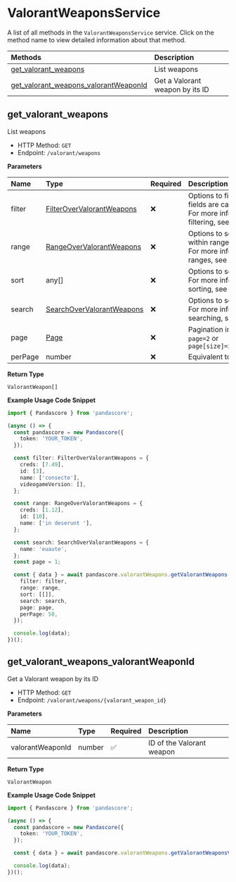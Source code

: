 # ValorantWeaponsService

A list of all methods in the `ValorantWeaponsService` service. Click on the method name to view detailed information about that method.

| Methods                                                                         | Description                     |
| :------------------------------------------------------------------------------ | :------------------------------ |
| [get_valorant_weapons](#get_valorant_weapons)                                   | List weapons                    |
| [get_valorant_weapons_valorantWeaponId](#get_valorant_weapons_valorantweaponid) | Get a Valorant weapon by its ID |

## get_valorant_weapons

List weapons

- HTTP Method: `GET`
- Endpoint: `/valorant/weapons`

**Parameters**

| Name    | Type                                                                | Required | Description                                                                                                                                         |
| :------ | :------------------------------------------------------------------ | :------- | :-------------------------------------------------------------------------------------------------------------------------------------------------- |
| filter  | [FilterOverValorantWeapons](../models/FilterOverValorantWeapons.md) | ❌       | Options to filter results. String fields are case sensitive <br/>For more information on filtering, see [docs](/docs/filtering-and-sorting#filter). |
| range   | [RangeOverValorantWeapons](../models/RangeOverValorantWeapons.md)   | ❌       | Options to select results within ranges <br/>For more information on ranges, see [docs](/docs/filtering-and-sorting#range).                         |
| sort    | any[]                                                               | ❌       | Options to sort results <br/>For more information on sorting, see [docs](/docs/filtering-and-sorting#sort).                                         |
| search  | [SearchOverValorantWeapons](../models/SearchOverValorantWeapons.md) | ❌       | Options to search results <br/>For more information on searching, see [docs](/docs/filtering-and-sorting#search).                                   |
| page    | [Page](../models/Page.md)                                           | ❌       | Pagination in the form of `page=2` or `page[size]=30&page[number]=2`                                                                                |
| perPage | number                                                              | ❌       | Equivalent to `page[size]`                                                                                                                          |

**Return Type**

`ValorantWeapon[]`

**Example Usage Code Snippet**

```typescript
import { Pandascore } from 'pandascore';

(async () => {
  const pandascore = new Pandascore({
    token: 'YOUR_TOKEN',
  });

  const filter: FilterOverValorantWeapons = {
    creds: [7.49],
    id: [3],
    name: ['consecte'],
    videogameVersion: [],
  };

  const range: RangeOverValorantWeapons = {
    creds: [1.12],
    id: [10],
    name: ['in deserunt '],
  };

  const search: SearchOverValorantWeapons = {
    name: 'euaute',
  };
  const page = 1;

  const { data } = await pandascore.valorantWeapons.getValorantWeapons({
    filter: filter,
    range: range,
    sort: [[]],
    search: search,
    page: page,
    perPage: 50,
  });

  console.log(data);
})();
```

## get_valorant_weapons_valorantWeaponId

Get a Valorant weapon by its ID

- HTTP Method: `GET`
- Endpoint: `/valorant/weapons/{valorant_weapon_id}`

**Parameters**

| Name             | Type   | Required | Description               |
| :--------------- | :----- | :------- | :------------------------ |
| valorantWeaponId | number | ✅       | ID of the Valorant weapon |

**Return Type**

`ValorantWeapon`

**Example Usage Code Snippet**

```typescript
import { Pandascore } from 'pandascore';

(async () => {
  const pandascore = new Pandascore({
    token: 'YOUR_TOKEN',
  });

  const { data } = await pandascore.valorantWeapons.getValorantWeaponsValorantWeaponId(10);

  console.log(data);
})();
```
